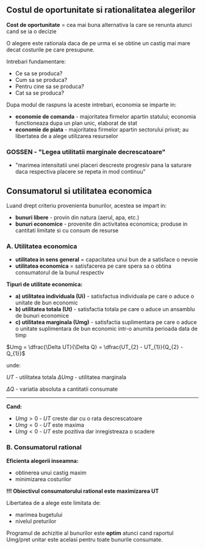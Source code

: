 ## Costul de oportunitate si rationalitatea alegerilor


**Cost de oportunitate** = cea mai buna alternativa la care se renunta atunci cand se ia o decizie

O alegere este rationala daca de pe urma ei se obtine un castig mai mare decat costurile pe care presupune.

Intrebari fundamentare:
- Ce sa se produca?
- Cum sa se produca?
- Pentru cine sa se produca?
- Cat sa se produca?

Dupa modul de raspuns la aceste intrebari, economia se imparte in:
- **economie de comanda** - majoritatea firmelor apartin statului; economia functioneaza dupa un plan unic, elaborat de stat
- **economie de piata** - majoritatea firmelor apartin sectorului privat; au libertatea de a alege utilizarea resurselor


### **GOSSEN - "Legea utilitatii marginale decrescatoare"**
- "marimea intensitatii unei placeri descreste progresiv pana la saturare daca respectiva placere se repeta in mod continuu"

## Consumatorul si utilitatea economica

Luand drept criteriu provenienta bunurilor, acestea se impart in:
- **bunuri libere** - provin din natura (aerul, apa, etc.)
- **bunuri economice** - provenite din activitatea economica; produse in cantitati limitate si cu consum de resurse

### A. Utilitatea economica
- **utilitatea in sens general** = capacitatea unui bun de a satisface o nevoie
- **utilitatea economica** = satisfacerea pe care spera sa o obtina consumatorul de la bunul respectiv

**Tipuri de utilitate economica:**
- **a) utilitatea individuala (Ui)** - satisfactua individuala pe care o aduce o unitate de bun economic
- **b) utilitatea totala (Ut)** - satisfactia totala pe care o aduce un ansamblu de bunuri economice
- **c) utilitatea marginala (Umg)** - satisfactia suplimentara pe care o aduce o unitate suplimentara de bun economic intr-o anumita perioada data de timp


$Umg = \dfrac{\Delta UT}{\Delta Q} = \dfrac{UT_{2} - UT_{1}}{Q_{2} - Q_{1}}$

unde:

$UT$ - utilitatea totala
$\Delta Umg$ - utilitatea marginala

$\Delta Q$ - variatia absoluta a cantitatii consumate

---

**Cand:**
- $Umg > 0$ - $UT$ creste dar cu o rata descrescatoare
- $Umg = 0$ - $UT$ este maxima
- $Umg < 0$ - $UT$ este pozitiva dar inregistreaza o scadere

### B. Consumatorul rational
**Eficienta alegerii inseamna:**
- obtinerea unui castig maxim
- minimizarea costurilor

**!!! Obiectivul consumatorului rational este maximizarea UT**

Libertatea de a alege este limitata de:
- marimea bugetului
- nivelul preturilor

Programul de achizitie al bunurilor este **optim** atunci cand raportul Umg/pret unitar este acelasi pentru toate bunurile consumate.
